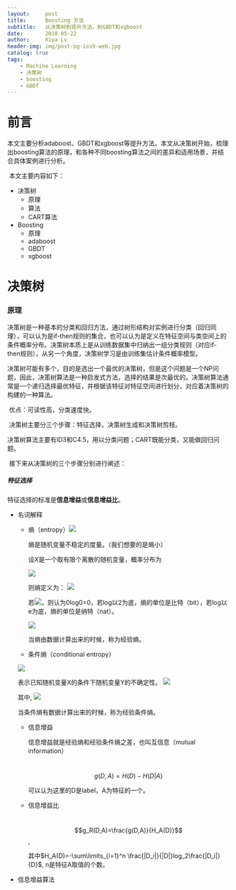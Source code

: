 ```yaml
---
layout:     post
title:      Boosting 方法
subtitle:   从决策树到提升方法，到GBDT和xgboost
date:       2018-05-22
author:     Xiya Lv
header-img: img/post-bg-ios9-web.jpg
catalog: true
tags:
    - Machine Learning
    - 决策树
    - boosting
    - GBDT
---
```


# 前言

​	本文主要分析adaboost、GBDT和xgboost等提升方法。本文从决策树开始，梳理出boosting算法的原理，和各种不同boosting算法之间的差异和适用场景，并结合具体案例进行分析。

​	本文主要内容如下：

  - 决策树
      - 原理
      - 算法
      - CART算法
- Boosting
  - 原理
  - adaboost
  - GBDT
  - xgboost

# 决策树

### 原理

​	决策树是一种基本的分类和回归方法，通过树形结构对实例进行分类（回归同理），可以认为是if-then规则的集合，也可以认为是定义在特征空间与类空间上的条件概率分布。决策树本质上是从训练数据集中归纳出一组分类规则（对应if-then规则），从另一个角度，决策树学习是由训练集估计条件概率模型。

​	决策树可能有多个，目的是选出一个最优的决策树，但是这个问题是一个NP问题，因此，决策树算法是一种启发式方法，选择的结果是次最优的。决策树算法通常是一个递归选择最优特征，并根据该特征对特征空间进行划分，对应着决策树的构建的一种算法。

​	优点：可读性高，分类速度快。

​	决策树主要分三个步骤：特征选择，决策树生成和决策树剪枝。

​	决策树算法主要有ID3和C4.5，用以分类问题；CART既能分类，又能做回归问题。

​	接下来从决策树的三个步骤分别进行阐述：

##### 特征选择

​	特征选择的标准是**信息增益**或**信息增益比**。

- 名词解释

  - 熵（entropy）<img src="http://latex.codecogs.com/gif.latex?H(X)" />


    熵是随机变量不稳定的度量。（我们想要的是熵小）

    设$X$是一个取有限个离散的随机变量，概率分布为

    <img src="http://latex.codecogs.com/gif.latex?P(X=x_i)=p_i, i=1,2…n" />

    则熵定义为：
    <img src="http://latex.codecogs.com/gif.latex?H(X)=-\\sum\\limits_{i=1}^n p_ilogp_i" />

    若![](http://latex.codecogs.com/gif.latex?p_i=0})，则认为0log0=0，若log以2为底，熵的单位是比特（bit），若log以e为底，熵的单位是纳特（nat）。

    <img src="http://latex.codecogs.com/gif.latex?0 \leq H(X) \leq logn" />

    当熵由数据计算出来的时候，称为经验熵。

  - 条件熵（conditional entropy）
  <img src="http://latex.codecogs.com/gif.latex?H(Y|X)" />

    表示已知随机变量X的条件下随机变量Y的不确定性。
    <img src="http://latex.codecogs.com/gif.latex?H(Y|X)=\\sum \\limits_{i=1}^np_iH(Y|X=x_i)" />

    ​其中,  <img src="http://latex.codecogs.com/gif.latex?p_i=P(X=x_i), i=1,2…n" />

    当条件熵有数据计算出来的时候，称为经验条件熵。

  - 信息增益

    信息增益就是经验熵和经验条件熵之差，也叫互信息（mutual information）

    ​	$$g(D,A) = H(D)-H(D|A)$$

    可以认为这里的D是label，A为特征的一个。

  - 信息增益比

    ​	$$g_R(D,A)=\frac{g(D,A)}{H_A(D)}$$,

    其中$H_A(D)=-\sum\limits_{i=1}^n \frac{|D_i|}{|D|}log_2\frac{|D_i|}{D}$, n是特征A取值的个数。

- 信息增益算法

  ```
  
  ```

  

  

